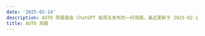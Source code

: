 ```yaml
---
date: '2025-02-14'
description: AUTO 周报是由 ChatGPT 每周五发布的一份简报，最近更新于 2025-02-14。
title: AUTO 周报
---
```

